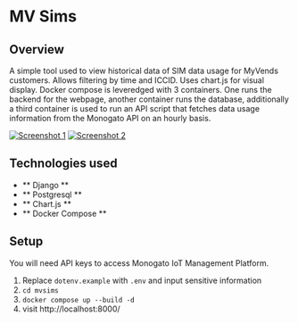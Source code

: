 # MV Sims #

## Overview
A simple tool used to view historical data of SIM data usage for MyVends customers. Allows filtering by time and ICCID. Uses chart.js for visual display. Docker compose is leveredged with 3 containers. One runs the backend for the webpage, another container runs the database, additionally a third container is used to run an API script that fetches data usage information from the Monogato API on an hourly basis.

[![Screenshot 1](https://i.ibb.co/8zqqFxC/Screenshot-2024-10-21-at-9-17-11-PM.png)](https://ibb.co/rbYYnpj)
[![Screenshot 2](https://i.ibb.co/WWf5CS4/Screenshot-2024-10-21-at-9-18-12-PM.png)](https://ibb.co/wN4gtDF)




## Technologies used
- ** Django **
- ** Postgresql **
- ** Chart.js **
- ** Docker Compose **


## Setup
You will need API keys to access Monogato IoT Management Platform.
1. Replace `dotenv.example` with `.env` and input sensitive information
2. `cd mvsims`
3. `docker compose up --build -d`
4. visit http://localhost:8000/







